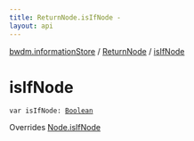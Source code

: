 ```yaml
---
title: ReturnNode.isIfNode - 
layout: api
---
```


<div class='api-docs-breadcrumbs'><a href="../index.html">bwdm.informationStore</a> / <a href="index.html">ReturnNode</a> / <a href="./is-if-node.html">isIfNode</a></div>

# isIfNode

<div class="signature"><code><span class="keyword">var </span><span class="identifier">isIfNode</span><span class="symbol">: </span><a href="https://kotlinlang.org/api/latest/jvm/stdlib/kotlin/-boolean/index.html"><span class="identifier">Boolean</span></a></code></div>

Overrides <a href="../-node/is-if-node.html">Node.isIfNode</a>

